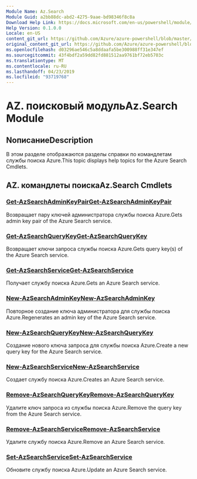```yaml
---
Module Name: Az.Search
Module Guid: a2bb88dc-abd2-4275-9aae-bd98346f8c8a
Download Help Link: https://docs.microsoft.com/en-us/powershell/module/az.search
Help Version: 0.1.0.0
Locale: en-US
content_git_url: https://github.com/Azure/azure-powershell/blob/master/src/Search/Search/help/Az.Search.md
original_content_git_url: https://github.com/Azure/azure-powershell/blob/master/src/Search/Search/help/Az.Search.md
ms.openlocfilehash: d03296ae546c5a8ddaafa5be300988ff31e347ef
ms.sourcegitcommit: 43f4bdf2a59dd82fd881512aa9761bf72eb5703c
ms.translationtype: MT
ms.contentlocale: ru-RU
ms.lasthandoff: 04/23/2019
ms.locfileid: "93719768"
---
```

# <span data-ttu-id="95829-101">AZ. поисковый модуль</span><span class="sxs-lookup"><span data-stu-id="95829-101">Az.Search Module</span></span>
## <span data-ttu-id="95829-102">Nописание</span><span class="sxs-lookup"><span data-stu-id="95829-102">Description</span></span>
<span data-ttu-id="95829-103">В этом разделе отображаются разделы справки по командлетам службы поиска Azure.</span><span class="sxs-lookup"><span data-stu-id="95829-103">This topic displays help topics for the Azure Search Cmdlets.</span></span>

## <span data-ttu-id="95829-104">AZ. командлеты поиска</span><span class="sxs-lookup"><span data-stu-id="95829-104">Az.Search Cmdlets</span></span>
### [<span data-ttu-id="95829-105">Get-AzSearchAdminKeyPair</span><span class="sxs-lookup"><span data-stu-id="95829-105">Get-AzSearchAdminKeyPair</span></span>](Get-AzSearchAdminKeyPair.md)
<span data-ttu-id="95829-106">Возвращает пару ключей администратора службы поиска Azure.</span><span class="sxs-lookup"><span data-stu-id="95829-106">Gets admin key pair of the Azure Search service.</span></span>

### [<span data-ttu-id="95829-107">Get-AzSearchQueryKey</span><span class="sxs-lookup"><span data-stu-id="95829-107">Get-AzSearchQueryKey</span></span>](Get-AzSearchQueryKey.md)
<span data-ttu-id="95829-108">Возвращает ключи запроса службы поиска Azure.</span><span class="sxs-lookup"><span data-stu-id="95829-108">Gets query key(s) of the Azure Search service.</span></span>

### [<span data-ttu-id="95829-109">Get-AzSearchService</span><span class="sxs-lookup"><span data-stu-id="95829-109">Get-AzSearchService</span></span>](Get-AzSearchService.md)
<span data-ttu-id="95829-110">Получает службу поиска Azure.</span><span class="sxs-lookup"><span data-stu-id="95829-110">Gets an Azure Search service.</span></span>

### [<span data-ttu-id="95829-111">New-AzSearchAdminKey</span><span class="sxs-lookup"><span data-stu-id="95829-111">New-AzSearchAdminKey</span></span>](New-AzSearchAdminKey.md)
<span data-ttu-id="95829-112">Повторное создание ключа администратора для службы поиска Azure.</span><span class="sxs-lookup"><span data-stu-id="95829-112">Regenerates an admin key of the Azure Search service.</span></span>

### [<span data-ttu-id="95829-113">New-AzSearchQueryKey</span><span class="sxs-lookup"><span data-stu-id="95829-113">New-AzSearchQueryKey</span></span>](New-AzSearchQueryKey.md)
<span data-ttu-id="95829-114">Создание нового ключа запроса для службы поиска Azure.</span><span class="sxs-lookup"><span data-stu-id="95829-114">Create a new query key for the Azure Search service.</span></span>

### [<span data-ttu-id="95829-115">New-AzSearchService</span><span class="sxs-lookup"><span data-stu-id="95829-115">New-AzSearchService</span></span>](New-AzSearchService.md)
<span data-ttu-id="95829-116">Создает службу поиска Azure.</span><span class="sxs-lookup"><span data-stu-id="95829-116">Creates an Azure Search service.</span></span>

### [<span data-ttu-id="95829-117">Remove-AzSearchQueryKey</span><span class="sxs-lookup"><span data-stu-id="95829-117">Remove-AzSearchQueryKey</span></span>](Remove-AzSearchQueryKey.md)
<span data-ttu-id="95829-118">Удалите ключ запроса из службы поиска Azure.</span><span class="sxs-lookup"><span data-stu-id="95829-118">Remove the query key from the Azure Search service.</span></span>

### [<span data-ttu-id="95829-119">Remove-AzSearchService</span><span class="sxs-lookup"><span data-stu-id="95829-119">Remove-AzSearchService</span></span>](Remove-AzSearchService.md)
<span data-ttu-id="95829-120">Удалите службу поиска Azure.</span><span class="sxs-lookup"><span data-stu-id="95829-120">Remove an Azure Search service.</span></span>

### [<span data-ttu-id="95829-121">Set-AzSearchService</span><span class="sxs-lookup"><span data-stu-id="95829-121">Set-AzSearchService</span></span>](Set-AzSearchService.md)
<span data-ttu-id="95829-122">Обновите службу поиска Azure.</span><span class="sxs-lookup"><span data-stu-id="95829-122">Update an Azure Search service.</span></span>

